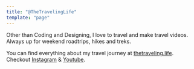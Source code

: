 ```yaml
---
title: "@TheTravelingLife"
template: "page"
---
```



Other than Coding and Designing, I love to travel and make travel videos. Always up for weekend roadtrips, hikes and treks.

You can find everything about my travel journey at [thetraveling.life](http://thetraveling.life). Checkout [Instagram](https://instagram.com/thetravelinglife) & [Youtube](https://youtube.com/iranjith4).
